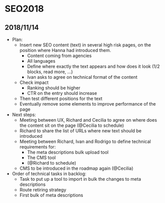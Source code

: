# SEO2018

## 2018/11/14

* Plan:
  * Insert new SEO content \(text\) in several high risk pages, on the position where Hanna had introduced them.
    * Content coming from agencies
    * All languages
    * Define where exactly the text appears and how does it look \(1/2 blocks, read more, ...\)
    * Ivan asks to agree on technical format of the content
  * Check impact
    * Ranking should be higher
    * CTR on the entry should increase 
  * Then test different positions for the text
  * Eventually remove some elements to improve performance of the page
* Next steps:
  * Meeting between UX, Richard and Cecilia to agree on where does the content sit on the page \(@Cecilia to schedule\)
  * Richard to share the list of URLs where new text should be introduced
  * Meeting between Richard, Ivan and Rodrigo to define technical requirements for:
    * The meta descriptions bulk upload tool
    * The CMS tool
    * \(@Richard to schedule\)
  * CMS to be introduced in the roadmap again \(@Cecilia\)
* Order of technical tasks in backlog:
  * Task to put up a tool to import in bulk the changes to meta descriptions
  * Route retiring strategy
  * First bulk of meta descriptions

